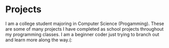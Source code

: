# Projects
I am a college student majoring in Computer Science (Progamming).
These are some of many projects I have completed as school projects throughout my programming classes.
I am a beginner coder just trying to branch out and learn more along the way.(:
